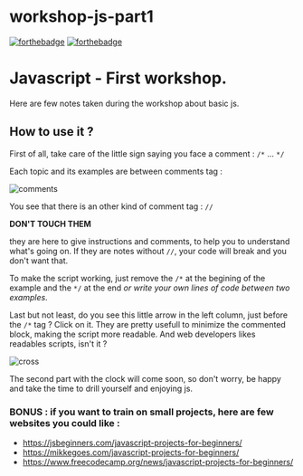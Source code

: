 # workshop-js-part1

[![forthebadge](https://forthebadge.com/images/badges/made-with-javascript.svg)](https://forthebadge.com)
[![forthebadge](https://forthebadge.com/images/badges/built-with-love.svg)](https://forthebadge.com)

# Javascript - First workshop. 

Here are few notes taken during the workshop about basic js. 

## How to use it ? 

First of all, take care of the little sign saying you face a comment : `/*` ... `*/`

Each topic and its examples are between comments tag : 

![comments](https://github.com/ElisandreL/workshop-js-part1-/blob/master/assets/Capture%20d%E2%80%99%C3%A9cran%202021-08-05%20000448.png)

You see that there is an other kind of comment tag : `//`

**DON'T TOUCH THEM** 

they are here to give instructions and comments, to help you to understand what's going on. If they are notes without `//`, your code will break and you don't want that. 

To make the script working, just remove the `/*` at the begining of the example and the `*/` at the end *or write your own lines of code between two examples*.

Last but not least, do you see this little arrow in the left column, just before the `/*` tag ? Click on it. They are pretty usefull to minimize the commented block, making the script more readable. And web developers likes readables scripts, isn't it ? 

![cross](https://user-images.githubusercontent.com/84771701/128261729-ef7d0d9a-d2fe-4381-b8c2-c2f22e4b7085.png)

The second part with the clock will come soon, so don't worry, be happy and take the time to drill yourself and enjoying js.

### BONUS : if you want to train on small projects, here are few websites you could like : 

* <https://jsbeginners.com/javascript-projects-for-beginners/>
* <https://mikkegoes.com/javascript-projects-for-beginners/>
* <https://www.freecodecamp.org/news/javascript-projects-for-beginners/>

